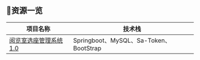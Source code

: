 ## 🧾资源一览

| 项目名称 | 技术栈 |
| -------- | ------ |
|  [阅览室选座管理系统1.0](/project/sams)        |  Springboot、MySQL、Sa-Token、BootStrap      |